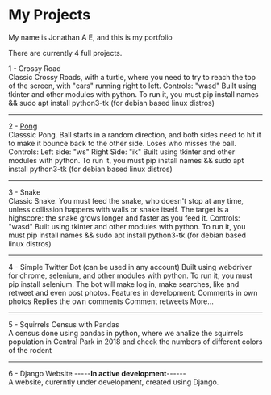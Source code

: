 # My Projects

My name is Jonathan A E, and this is my portfolio


There are currently 4 full projects.

1 - Crossy Road<br>
Classic Crossy Roads, with a turtle, where you need to try to reach the top of the screen, with "cars" running right to left.
Controls:
"wasd"
Built using tkinter and other modules with python. To run it, you must pip install names && sudo apt install python3-tk (for debian based linux distros)

---------------------------------------------------------------------------------------------------------

2 - <a href="https://github.com/veggiedev/Curso-Python/tree/a87febe7bc89de7b8353da83bb9aa9433f4aa4f5/Pong">Pong</a><br>
Classsic Pong. Ball starts in a random direction, and both sides need to hit it to make it bounce back to the other side. Loses who misses the ball.
Controls:
Left side: "ws" Right Side: "ik"
Built using tkinter and other modules with python. To run it, you must pip install names && sudo apt install python3-tk (for debian based linux distros)

---------------------------------------------------------------------------------------------------------

3 - Snake<br>
Classic Snake. You must feed the snake, who doesn't stop at any time, unless collission happens with walls or snake itself. The target is a highscore:
the snake grows longer and faster as you feed it.
Controls:
"wasd"
Built using tkinter and other modules with python. To run it, you must pip install names && sudo apt install python3-tk (for debian based linux distros)

---------------------------------------------------------------------------------------------------------

4 - Simple Twitter Bot (can be used in any account)
Built using webdriver for chrome, selenium,  and other modules with python. To run it, you must pip install selenium.
The bot will make log in, make searches, like and retweet and even post photos.
Features in development:
Comments in own photos
Replies the own comments
Comment retweets
More...

---------------------------------------------------------------------------------------------------------

5 - Squirrels Census with Pandas<br>
A census done using pandas in python, where we analize the squirrels population in Central Park in 2018 and check the numbers of different colors of the rodent

---------------------------------------------------------------------------------------------------------

6 - Django Website -----<b>In active development</b>------<br>
A website, curerntly under development, created using Django.
